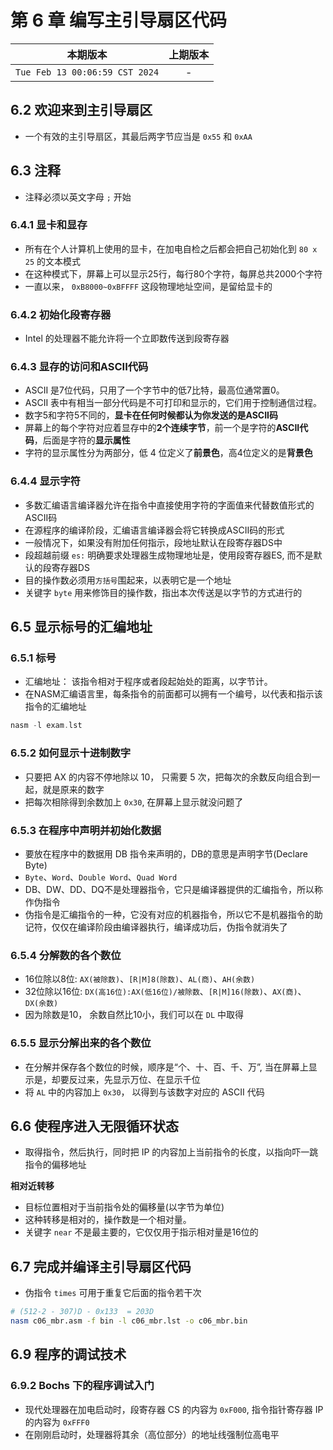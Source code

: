 # 第 6 章 编写主引导扇区代码

|本期版本|上期版本|
|:---:|:---:|
|`Tue Feb 13 00:06:59 CST 2024`| -

## 6.2 欢迎来到主引导扇区

* 一个有效的主引导扇区，其最后两字节应当是 `0x55` 和 `0xAA`

## 6.3 注释

* 注释必须以英文字母 `;` 开始

### 6.4.1 显卡和显存

* 所有在个人计算机上使用的显卡，在加电自检之后都会把自己初始化到 `80 x 25` 的文本模式
* 在这种模式下，屏幕上可以显示25行，每行80个字符，每屏总共2000个字符
* 一直以来， `0xB8000~0xBFFFF` 这段物理地址空间，是留给显卡的


### 6.4.2 初始化段寄存器

* Intel 的处理器不能允许将一个立即数传送到段寄存器

### 6.4.3 显存的访问和ASCII代码

* ASCII 是7位代码，只用了一个字节中的低7比特，最高位通常置0。
* ASCII 表中有相当一部分代码是不可打印和显示的，它们用于控制通信过程。
* 数字5和字符5不同的，**显卡在任何时候都认为你发送的是ASCII码**
* 屏幕上的每个字符对应着显存中的**2个连续字节**，前一个是字符的**ASCII代码**，后面是字符的**显示属性**
* 字符的显示属性分为两部分，低 4 位定义了**前景色**，高4位定义的是**背景色**


### 6.4.4 显示字符

* 多数汇编语言编译器允许在指令中直接使用字符的字面值来代替数值形式的ASCII码
* 在源程序的编译阶段，汇编语言编译器会将它转换成ASCII码的形式
* 一般情况下，如果没有附加任何指示，段地址默认在段寄存器DS中
* 段超越前缀 `es:` 明确要求处理器生成物理地址是，使用段寄存器ES, 而不是默认的段寄存器DS
* 目的操作数必须用`方括号`围起来，以表明它是一个地址
* 关键字 `byte` 用来修饰目的操作数，指出本次传送是以字节的方式进行的

## 6.5  显示标号的汇编地址

### 6.5.1  标号

* 汇编地址： 该指令相对于程序或者段起始处的距离，以字节计。
* 在NASM汇编语言里，每条指令的前面都可以拥有一个编号，以代表和指示该指令的汇编地址

```nasm
nasm -l exam.lst
```

### 6.5.2 如何显示十进制数字

* 只要把 AX 的内容不停地除以 10， 只需要 5 次，把每次的余数反向组合到一起，就是原来的数字
* 把每次相除得到余数加上 `0x30`, 在屏幕上显示就没问题了


### 6.5.3 在程序中声明并初始化数据

* 要放在程序中的数据用 DB 指令来声明的，DB的意思是声明字节(Declare Byte)
* `Byte`、`Word`、`Double Word`、`Quad Word`
* DB、DW、DD、DQ不是处理器指令，它只是编译器提供的汇编指令，所以称作伪指令
* 伪指令是汇编指令的一种，它没有对应的机器指令，所以它不是机器指令的助记符，仅仅在编译阶段由编译器执行，编译成功后，伪指令就消失了


### 6.5.4 分解数的各个数位


* 16位除以8位: `AX(被除数)`、`[R|M]8(除数)`、`AL(商)`、`AH(余数)`
* 32位除以16位: `DX(高16位):AX(低16位)/被除数`、`[R|M]16(除数)`、`AX(商)`、`DX(余数)`
* 因为除数是10， 余数自然比10小，我们可以在 `DL` 中取得
  
### 6.5.5 显示分解出来的各个数位

* 在分解并保存各个数位的时候，顺序是“个、十、百、千、万”, 当在屏幕上显示是，却要反过来，先显示万位、在显示千位
* 将 `AL` 中的内容加上 `0x30`， 以得到与该数字对应的 ASCII 代码

## 6.6 使程序进入无限循环状态

* 取得指令，然后执行，同时把 IP 的内容加上当前指令的长度，以指向吓一跳指令的偏移地址

**相对近转移**

* 目标位置相对于当前指令处的偏移量(以字节为单位)
* 这种转移是相对的，操作数是一个相对量。
* 关键字 `near` 不是最主要的，它仅仅用于指示相对量是16位的

## 6.7 完成并编译主引导扇区代码


* 伪指令 `times` 可用于重复它后面的指令若干次

```bash
# (512-2 - 307)D - 0x133  = 203D
nasm c06_mbr.asm -f bin -l c06_mbr.lst -o c06_mbr.bin
```


## 6.9 程序的调试技术

### 6.9.2 Bochs 下的程序调试入门

* 现代处理器在加电启动时，段寄存器 CS 的内容为 `0xF000`, 指令指针寄存器 IP 的内容为 `0xFFF0`
* 在刚刚启动时，处理器将其余（高位部分）的地址线强制位高电平